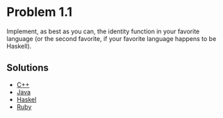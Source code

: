 # Problem 1.1

Implement, as best as you can, the identity function in your favorite language (or the second favorite, if your favorite language happens to be Haskell).


## Solutions

- [C++](./prog.cpp)
- [Java](./Prog.java)
- [Haskel](./prog.hs)
- [Ruby](./prog.rb)